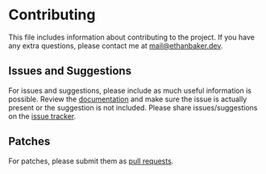 # Contributing

This file includes information about contributing to the project. If you have any extra questions, please contact me at [mail@ethanbaker.dev](mailto:mail@ethanbakerdev).

## Issues and Suggestions

For issues and suggestions, please include as much useful information is possible. Review the [documentation](https://pkg.go.dev/github.com/ethanbaker/cpick) and make sure the issue is actually present or the suggestion is not included. Please share issues/suggestions on the [issue tracker](https://github.com/ethanbaker/cpick/issues).

## Patches

For patches, please submit them as [pull requests](https://github.com/ethanbaker/cpick/pulls).
